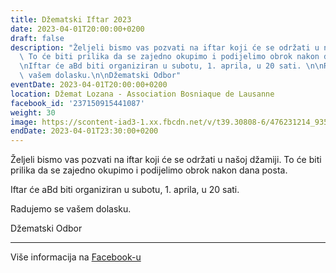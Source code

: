 ```yaml
---
title: Džematski Iftar 2023
date: 2023-04-01T20:00:00+0200
draft: false
description: "Željeli bismo vas pozvati na iftar koji će se održati u našoj džamiji.\
  \ To će biti prilika da se zajedno okupimo i podijelimo obrok nakon dana posta.\n\
  \nIftar će aBd biti organiziran u subotu, 1. aprila, u 20 sati. \n\nRadujemo se\
  \ vašem dolasku.\n\nDžematski Odbor"
eventDate: 2023-04-01T20:00:00+0200
location: Džemat Lozana - Association Bosniaque de Lausanne
facebook_id: '237150915441087'
weight: 30
image: https://scontent-iad3-1.xx.fbcdn.net/v/t39.30808-6/476231214_935500385377228_3500090740640109385_n.jpg?_nc_cat=101&ccb=1-7&_nc_sid=9e60e4&_nc_ohc=fV5YXm11VMQQ7kNvwG7fqQj&_nc_oc=AdmWzEQ9HWYFVytdus7cdi7kWnCDgmz89zV2DQyh6lYwLaRfgWmJJ7p9S_R08lJjA1g&_nc_zt=23&_nc_ht=scontent-iad3-1.xx&edm=ABTKTjYEAAAA&_nc_gid=zRteroaG_HaPd8tYTw3WpQ&oh=00_AfVJO7VknIMJz7EY3pvlf5ftPH1KcXogSkJroD8ycDAbxA&oe=68A1DCDA
endDate: 2023-04-01T23:30:00+0200
---
```


Željeli bismo vas pozvati na iftar koji će se održati u našoj džamiji. To će biti prilika da se zajedno okupimo i podijelimo obrok nakon dana posta.

Iftar će aBd biti organiziran u subotu, 1. aprila, u 20 sati. 

Radujemo se vašem dolasku.

Džematski Odbor

---

Više informacija na [Facebook-u](https://facebook.com/events/237150915441087)